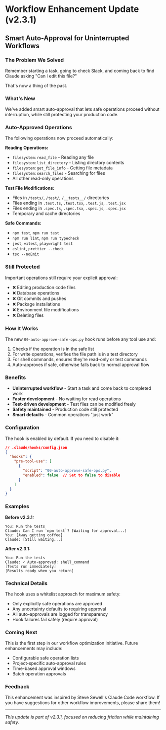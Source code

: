 # Workflow Enhancement Update (v2.3.1)

## Smart Auto-Approval for Uninterrupted Workflows

### The Problem We Solved

Remember starting a task, going to check Slack, and coming back to find Claude asking "Can I edit this file?" 

That's now a thing of the past.

### What's New

We've added smart auto-approval that lets safe operations proceed without interruption, while still protecting your production code.

### Auto-Approved Operations

The following operations now proceed automatically:

**Reading Operations:**
- `filesystem:read_file` - Reading any file
- `filesystem:list_directory` - Listing directory contents
- `filesystem:get_file_info` - Getting file metadata
- `filesystem:search_files` - Searching for files
- All other read-only operations

**Test File Modifications:**
- Files in `/tests/`, `/test/`, `/__tests__/` directories
- Files ending in `.test.ts`, `.test.tsx`, `.test.js`, `.test.jsx`
- Files ending in `.spec.ts`, `.spec.tsx`, `.spec.js`, `.spec.jsx`
- Temporary and cache directories

**Safe Commands:**
- `npm test`, `npm run test`
- `npm run lint`, `npm run typecheck`
- `jest`, `vitest`, `playwright test`
- `eslint`, `prettier --check`
- `tsc --noEmit`

### Still Protected

Important operations still require your explicit approval:

- ❌ Editing production code files
- ❌ Database operations
- ❌ Git commits and pushes
- ❌ Package installations
- ❌ Environment file modifications
- ❌ Deleting files

### How It Works

The new `00-auto-approve-safe-ops.py` hook runs before any tool use and:

1. Checks if the operation is in the safe list
2. For write operations, verifies the file path is in a test directory
3. For shell commands, ensures they're read-only or test commands
4. Auto-approves if safe, otherwise falls back to normal approval flow

### Benefits

- **Uninterrupted workflow** - Start a task and come back to completed work
- **Faster development** - No waiting for read operations
- **Test-driven development** - Test files can be modified freely
- **Safety maintained** - Production code still protected
- **Smart defaults** - Common operations "just work"

### Configuration

The hook is enabled by default. If you need to disable it:

```json
// .claude/hooks/config.json
{
  "hooks": {
    "pre-tool-use": [
      {
        "script": "00-auto-approve-safe-ops.py",
        "enabled": false  // Set to false to disable
      }
    ]
  }
}
```

### Examples

**Before v2.3.1:**
```
You: Run the tests
Claude: Can I run `npm test`? [Waiting for approval...]
You: [Away getting coffee]
Claude: [Still waiting...]
```

**After v2.3.1:**
```
You: Run the tests
Claude: ✓ Auto-approved: shell_command
[Tests run immediately]
[Results ready when you return]
```

### Technical Details

The hook uses a whitelist approach for maximum safety:
- Only explicitly safe operations are approved
- Any uncertainty defaults to requiring approval
- All auto-approvals are logged for transparency
- Hook failures fail safely (require approval)

### Coming Next

This is the first step in our workflow optimization initiative. Future enhancements may include:
- Configurable safe operation lists
- Project-specific auto-approval rules
- Time-based approval windows
- Batch operation approvals

### Feedback

This enhancement was inspired by Steve Sewell's Claude Code workflow. If you have suggestions for other workflow improvements, please share them!

---

*This update is part of v2.3.1, focused on reducing friction while maintaining safety.*
